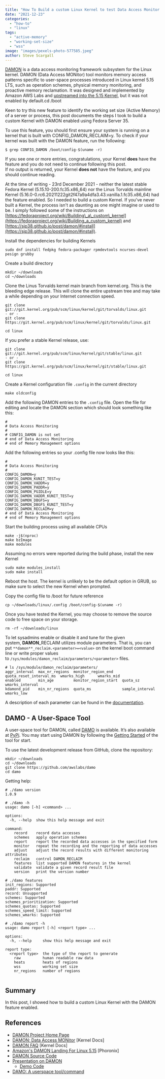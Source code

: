 ```yaml
---
title: "How To Build a custom Linux Kernel to test Data Access Monitor (DAMON)"
date: "2021-12-23"
categories: 
  - "how-to"
  - "linux"
tags: 
  - "active-memory"
  - "working-set-size"
  - "wss"
image: "images/pexels-photo-577585.jpeg"
author: Steve Scargall
---
```


[DAMON](https://sjp38.github.io/post/damon) is a data access monitoring framework subsystem for the Linux kernel. DAMON (Data Access MONitor) tool monitors memory access patterns specific to user-space processes introduced in Linux kernel 5.15 LTS, such as operation schemes, physical memory monitoring, and proactive memory reclamation. It was designed and implemented by Amazon AWS Labs and [upstreamed into the 5.15 Kernel](https://www.phoronix.com/scan.php?page=news_item&px=DAMON-For-Linux-5.15), but it was not enabled by default.cd /boot

Keen to try this new feature to identify the working set size (Active Memory) of a server or process, this post documents the steps I took to build a custom Kernel with DAMON enabled using Fedora Server 35.

To use this feature, you should first ensure your system is running on a kernel that is built with CONFIG\_DAMON\_RECLAIM=y. To check if your kernel was built with the DAMON feature, run the following:

```
$ grep CONFIG_DAMON /boot/config-$(uname -r)
```

If you see one or more entries, congratulations, your Kernel **does** have the feature and you do not need to continue following this post.  
If no output is returned, your Kernel **does not** have the feature, and you should continue reading.

At the time of writing - 23rd December 2021 - neither the latest stable Fedora Kernel (5.15.10-200.fc35.x86\_64) nor the Linus Torvalds mainline Kernel (5.16.0-0.rc6.20211222git2f47a9a4dfa3.43.vanilla.1.fc35.x86\_64) had the feature enabled. So I needed to build a custom Kernel. If you've never built a Kernel, the process isn't as daunting as one might imagine or used to be. I simply followed some of the instructions on [https://fedoraproject.org/wiki/Building\_a\_custom\_kernel](https://fedoraproject.org/wiki/Building_a_custom_kernel) and [https://sjp38.github.io/post/damon/#install](https://sjp38.github.io/post/damon/#install).

Install the dependencies for building Kernels

```
sudo dnf install fedpkg fedora-packager rpmdevtools ncurses-devel pesign grubby
```

Create a build directory

```
mkdir ~/downloads
cd ~/downloads
```

Clone the Linus Torvalds kernel main branch from kernel.org. This is the bleeding edge release. This will clone the entire upstream tree and may take a while depending on your Internet connection speed.

```
git clone git://git.kernel.org/pub/scm/linux/kernel/git/torvalds/linux.git
- or -
git clone https://git.kernel.org/pub/scm/linux/kernel/git/torvalds/linux.git

cd linux
```

If you prefer a stable Kernel release, use:

```
git clone git://git.kernel.org/pub/scm/linux/kernel/git/stable/linux.git
- or -
git clone https://git.kernel.org/pub/scm/linux/kernel/git/stable/linux.git

cd linux
```

Create a Kernel configuration file `.config` in the current directory

```
make oldconfig
```

Add the following DAMON entries to the `.config` file. Open the file for editing and locate the DAMON section which should look something like this:

```
#
# Data Access Monitoring
#
# CONFIG_DAMON is not set
# end of Data Access Monitoring
# end of Memory Management options
```

Add the following entries so your .config file now looks like this:

```
#
# Data Access Monitoring
#
CONFIG_DAMON=y
CONFIG_DAMON_KUNIT_TEST=y
CONFIG_DAMON_VADDR=y
CONFIG_DAMON_PADDR=y
CONFIG_DAMON_PGIDLE=y
CONFIG_DAMON_VADDR_KUNIT_TEST=y
CONFIG_DAMON_DBGFS=y
CONFIG_DAMON_DBGFS_KUNIT_TEST=y
CONFIG_DAMON_RECLAIM=y
# end of Data Access Monitoring
# end of Memory Management options
```

Start the building process using all available CPUs

```
make -j$(nproc)
make bzImage
make modules
```

Assuming no errors were reported during the build phase, install the new Kernel

```
sudo make modules_install
sudo make install
```

Reboot the host. The kernel is unlikely to be the default option in GRUB, so make sure to select the new Kernel when prompted.

Copy the config file to /boot for future reference

```
cp ~/downloads/linux/.config /boot/config-$(uname -r)
```

Once you have tested the Kernel, you may choose to remove the source code to free space on your storage.

```
rm -rf ~/downloads/linux
```

To let sysadmins enable or disable it and tune for the given system, **DAMON**\_RECLAIM utilizes module parameters. That is, you can put `**damon**_reclaim.<parameter>=<value>` on the kernel boot command line or write proper values to `/sys/modules/damon_reclaim/parameters/<parameter>` files.

```
# ls /sys/module/damon_reclaim/parameters/
aggr_interval  max_nr_regions  monitor_region_end    quota_reset_interval_ms  wmarks_high      wmarks_mid
enabled        min_age         monitor_region_start  quota_sz                 wmarks_interval
kdamond_pid    min_nr_regions  quota_ms              sample_interval          wmarks_low
```

A description of each parameter can be found in the [documentation](https://www.kernel.org/doc/html/latest/admin-guide/mm/damon/reclaim.html).

## DAMO - A User-Space Tool

A user-space tool for DAMON, called [DAMO](https://github.com/awslabs/damo) is available. It’s also available at [PyPi](https://pypi.org/project/damo/). You may start using DAMON by following the [Getting Started](https://github.com/awslabs/damo#getting-started) of the tool for start.

To use the latest development release from GitHub, clone the repository:

```
mkdir ~/downloads
cd ~/downloads
git clone https://github.com/awslabs/damo
cd damo
```

Getting help:

```
# ./damo version
1.0.9

# ./damo -h
usage: damo [-h] <command> ...

options:
  -h, --help  show this help message and exit

command:
    record    record data accesses
    schemes   apply operation schemes
    report    report the recorded data accesses in the specified form
    monitor   repeat the recording and the reporting of data accesses
    adjust    adjust the record results with different monitoring attributes
    reclaim   control DAMON_RECLAIM
    features  list supported DAMON features in the kernel
    validate  validate a given record result file
    version   print the version number

# ./damo features
init_regions: Supported
paddr: Supported
record: Unsupported
schemes: Supported
schemes_prioritization: Supported
schemes_quotas: Supported
schemes_speed_limit: Supported
schemes_wmarks: Supported

# ./damo report -h
usage: damo report [-h] <report type> ...

options:
  -h, --help     show this help message and exit

report type:
  <report type>  the type of the report to generate
    raw          human readable raw data
    heats        heats of regions
    wss          working set size
    nr_regions   number of regions


```

## Summary

In this post, I showed how to build a custom Linux Kernel with the DAMON feature enabled.

## References

- [DAMON Project Home Page](https://sjp38.github.io/post/damon/)
- [DAMON: Data Access MONitor](https://www.kernel.org/doc/html/latest/vm/damon/index.html) \[Kernel Docs\]
- [DAMON FAQ](https://www.kernel.org/doc/html/latest/vm/damon/faq.html) \[Kernel Docs\]
- [Amazon's DAMON Landing For Linux 5.15](https://www.phoronix.com/scan.php?page=news_item&px=DAMON-For-Linux-5.15) \[Phoronix\]
- [DAMON Source Code](https://github.com/torvalds/linux/tree/master/mm/damon)
- [Presentation on DAMON](https://linuxplumbersconf.org/event/11/contributions/984/attachments/870/1670/daos_ksummit_2021.pdf)
    - [Demo Code](https://git.kernel.org/pub/scm/linux/kernel/git/sj/linux.git/tree/for_damon_hack/ksummit_2021_demo?h=damon/for_ksummit_2021)
- [DAMO: A userspace tool/command](https://github.com/awslabs/damo)
